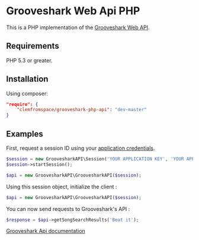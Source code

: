 # Grooveshark Web Api PHP

This is a PHP implementation of the [Grooveshark Web API](http://developers.grooveshark.com/docs/public_api/v3/).

## Requirements

PHP 5.3 or greater.

## Installation

Using composer:
```json
"require": {
    "clemfromspace/grooveshark-php-api": "dev-master"
}
```

## Examples

First, request a session ID using your [application credentials](http://developers.grooveshark.com/api).
```php
$session = new GroovesharkAPI\Session('YOUR APPLICATION KEY', 'YOUR APPLICATION SECRET');
$session->startSession();

$api = new GroovesharkAPI\GroovesharkAPI($session);
```

Using this session object, initialize the client :

```php
$api = new GroovesharkAPI\GroovesharkAPI($session);
```

You can now send requests to Grooveshark's API :

```php
$response = $api->getSongSearchResults('Beat it');
```


[Grooveshark Api documentation](http://developers.grooveshark.com/docs/public_api/v3/)

